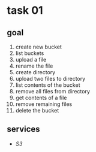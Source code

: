# task 01

## goal

1. create new bucket
2. list buckets
3. upload a file
4. rename the file
5. create directory
6. upload two files to directory
7. list contents of the bucket
8. remove all files from directory
9. get contents of a file
10. remove remaining files
11. delete the bucket

## services

- *S3*


